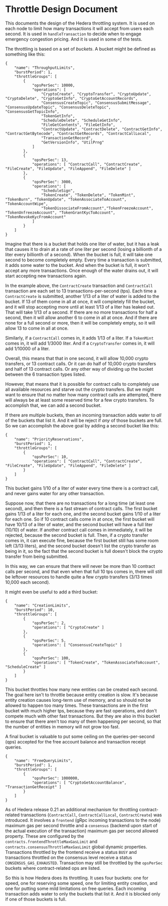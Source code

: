 # Throttle Design Document #

This documents the design of the Hedera throttling system. It is used on each node to limit how many transactions it will accept from users each second. It is used in `handleTransaction` to decide when to engage emergency congestion pricing. And it is used in some of the tests.

The throttling is based on a set of _buckets_. A bucket might be defined as something like this:

```
{
    "name": "ThroughputLimits",
    "burstPeriod": 1,
    "throttleGroups": [
        {
            "opsPerSec": 10000,
            "operations": [
                "CryptoCreate", "CryptoTransfer", "CryptoUpdate", "CryptoDelete", "CryptoGetInfo", "CryptoGetAccountRecords",
                "ConsensusCreateTopic", "ConsensusSubmitMessage", "ConsensusUpdateTopic", "ConsensusDeleteTopic", "ConsensusGetTopicInfo",
                "TokenGetInfo",
                "ScheduleDelete", "ScheduleGetInfo",
                "FileGetContents", "FileGetInfo",
                "ContractUpdate", "ContractDelete", "ContractGetInfo", "ContractGetBytecode", "ContractGetRecords", "ContractCallLocal",
                "TransactionGetRecord",
                "GetVersionInfo", "UtilPrng"
            ]
        },
        {
            "opsPerSec": 13,
            "operations": [ "ContractCall", "ContractCreate", "FileCreate", "FileUpdate", "FileAppend", "FileDelete" ]
        },
        {
            "opsPerSec": 3000,
            "operations": [
                "ScheduleSign",
                "TokenCreate", "TokenDelete", "TokenMint", "TokenBurn", "TokenUpdate", "TokenAssociateToAccount", "TokenAccountWipe",
                "TokenDissociateFromAccount","TokenFreezeAccount", "TokenUnfreezeAccount", "TokenGrantKycToAccount", "TokenRevokeKycFromAccount"
            ]
        }
    ]
}
```

Imagine that there is a bucket that holds one liter of water, but it has a leak that causes it to drain at a rate of one liter per second (losing a billionth of a liter every billionth of a second). When the bucket is full, it will take one second to become completely empty.  Every time a transaction is submitted, it adds some water to the bucket. And when the bucket is full, it won't accept any more transactions. Once enough of the water drains out, it will start accepting new transactions again.

In the example above, the `ContractCreate` transaction and `ContractCall` transaction are each set to 13 transactions-per-second (tps). Each time a `ContractCreate` is submitted, another 1/13 of a liter of water is added to the bucket. If 13 of them come in all at once, it will completely fill the bucket, and it will stop accepting more until at least 1/13 of a liter has leaked out. That will take 1/13 of a second.  If there are no more transactions for half a second, then it will allow another 6 to come in all at once. And if there are none for a full second or more, then it will be completely empty, so it will allow 13 to come in all at once.

Similarly, if a `ContractCall` comes in, it adds 1/13 of a liter. If a `TokenMint` comes in, it will add 1/3000 liter. And if a `CryptoTransfer` comes in, it will add 1/10000 of a liter.

Overall, this means that that in one second, it will allow 10,000 crypto transfers, or 13 contract calls. Or it can do half of 10,000 crypto transfers and half of 13 contract calls. Or any other way of dividing up the bucket between the 6 transaction types listed.

However, that means that it is possible for contract calls to completely use all available resources and starve out the  crypto transfers. But we might want to ensure that no matter how many contract calls are attempted, there will always be at least some reserved time for a few crypto transfers.  To accomplish that, we can add a second bucket.

If there are multiple buckets, then an incoming transaction adds water to _all_ of the buckets that list it. And it will be reject if _any_ of those buckets are full.  So we can accomplish the above goal by adding a second bucket like this:

```
{
    "name": "PriorityReservations",
    "burstPeriod": 1,
    "throttleGroups": [
        {
            "opsPerSec": 10,
            "operations": [ "ContractCall", "ContractCreate", "FileCreate", "FileUpdate", "FileAppend", "FileDelete" ]
        }
    ]
}
```

This bucket gains 1/10 of a liter of water every time there is a contract call, and never gains water for any other transaction.

Suppose now, that there are no transactions for a long time (at least one second), and then there is a fast stream of contract calls. The first bucket gains 1/13 of a liter for each one, and the second bucket gains 1/10 of a liter for each one. So if 10 contract calls come in at once, the first bucket will have 10/13 of a liter of water, and the second bucket will have a full liter (10/10) of water. If another contract call comes in immediately, it will be rejected, because the second bucket is full.  Then, if a crypto transfer comes in, it can execute fine, because the first bucket still has some room left (3/13 liters), and the second bucket doesn't list the crypto transfer as being in it, so the fact that the second bucket is full doesn't block the crypto transfer from being submitted.

In this way, we can ensure that there will never be more than 10 contract calls per second, and that even when that full 10 tps comes in, there will still be leftover resources to handle quite a few crypto transfers (3/13 times 10,000 each second).

It might even be useful to add a third bucket:

```
{
    "name": "CreationLimits",
    "burstPeriod": 10,
    "throttleGroups": [
        {
            "opsPerSec": 2,
            "operations": [ "CryptoCreate" ]
        },
        {
            "opsPerSec": 5,
            "operations": [ "ConsensusCreateTopic" ]
        },
        {
            "opsPerSec": 100,
            "operations": [ "TokenCreate", "TokenAssociateToAccount", "ScheduleCreate" ]
        }
    ]
}
```

This bucket throttles how many new entities can be created each second. The goal here isn't to throttle because entity creation is slow. It's because entity creation causes long-term use of memory, and so should not be allowed to happen too many times.  These transactions are in the first bucket with much higher tps, because they are fast operations, and don't compete much with other fast transactions. But they are also in this bucket to ensure that there aren't too many of them happening per second, so that the number of entities in memory will not grow too fast.

A final bucket is valuable to put some ceiling on the queries-per-second (qps) accepted for the free account balance and transaction receipt queries.

```
{
    "name": "FreeQueryLimits",
    "burstPeriod": 1,
    "throttleGroups": [
        {
            "opsPerSec": 1000000,
            "operations": [ "CryptoGetAccountBalance", "TransactionGetReceipt" ]
        }
    ]
}
```

As of Hedera release 0.21 an additional mechanism for throttling contract-related transactions (`ContractCall`, `ContractCallLocal`, `ContractCreate`) was introduced. It involves a `frontend` (gRpc incoming transactions to the node) maximum gas per second throttle and a `consensus` (backend upon start of the actual execution of the transaction) maximum gas per second allowed property. These are configured by the `contracts.frontendThrottleMaxGasLimit` and `contracts.consensusThrottleMaxGasLimit` global dynamic properties.
Transactions throttled by the frontend receive a status `BUSY` and transactions throttled on the consensus level receive a status `CONSENSUS_GAS_EXHAUSTED`. Transaction may still be throttled by the `opsPerSec` buckets where contract-related ops are listed.

So this is how Hedera does its throttling. It uses four buckets: one for speed, one for reserving some speed, one for limiting entity creation, and one for putting some mild limitations on free queries. Each incoming transaction adds water to only the buckets that list it. And it is blocked only if one of those buckets is full.
